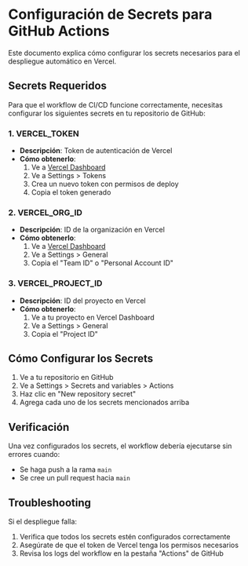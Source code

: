 # Configuración de Secrets para GitHub Actions

Este documento explica cómo configurar los secrets necesarios para el despliegue automático en Vercel.

## Secrets Requeridos

Para que el workflow de CI/CD funcione correctamente, necesitas configurar los siguientes secrets en tu repositorio de GitHub:

### 1. VERCEL_TOKEN
- **Descripción**: Token de autenticación de Vercel
- **Cómo obtenerlo**:
  1. Ve a [Vercel Dashboard](https://vercel.com/dashboard)
  2. Ve a Settings > Tokens
  3. Crea un nuevo token con permisos de deploy
  4. Copia el token generado

### 2. VERCEL_ORG_ID
- **Descripción**: ID de la organización en Vercel
- **Cómo obtenerlo**:
  1. Ve a [Vercel Dashboard](https://vercel.com/dashboard)
  2. Ve a Settings > General
  3. Copia el "Team ID" o "Personal Account ID"

### 3. VERCEL_PROJECT_ID
- **Descripción**: ID del proyecto en Vercel
- **Cómo obtenerlo**:
  1. Ve a tu proyecto en Vercel Dashboard
  2. Ve a Settings > General
  3. Copia el "Project ID"

## Cómo Configurar los Secrets

1. Ve a tu repositorio en GitHub
2. Ve a Settings > Secrets and variables > Actions
3. Haz clic en "New repository secret"
4. Agrega cada uno de los secrets mencionados arriba

## Verificación

Una vez configurados los secrets, el workflow debería ejecutarse sin errores cuando:
- Se haga push a la rama `main`
- Se cree un pull request hacia `main`

## Troubleshooting

Si el despliegue falla:
1. Verifica que todos los secrets estén configurados correctamente
2. Asegúrate de que el token de Vercel tenga los permisos necesarios
3. Revisa los logs del workflow en la pestaña "Actions" de GitHub

